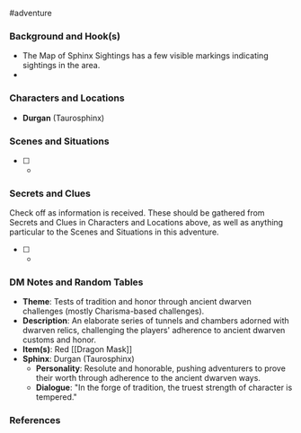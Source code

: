  #adventure 

### Background and Hook(s)

* The Map of Sphinx Sightings has a few visible markings indicating sightings in the area.
* 

### Characters and Locations

* **Durgan** (Taurosphinx)

### Scenes and Situations

 - [ ] -

### Secrets and Clues
Check off as information is received. These should be gathered from Secrets and Clues in Characters and Locations above, as well as anything particular to the Scenes and Situations in this adventure.

 - [ ] -

### DM Notes and Random Tables

* **Theme**: Tests of tradition and honor through ancient dwarven challenges (mostly Charisma-based challenges).
* **Description**: An elaborate series of tunnels and chambers adorned with dwarven relics, challenging the players' adherence to ancient dwarven customs and honor.
* **Item(s)**: Red [[Dragon Mask]]
* **Sphinx**: Durgan (Taurosphinx)
	* **Personality**: Resolute and honorable, pushing adventurers to prove their worth through adherence to the ancient dwarven ways.
	* **Dialogue**: "In the forge of tradition, the truest strength of character is tempered."

### References

